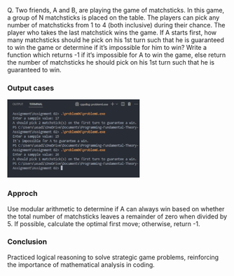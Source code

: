 Q. Two friends, A and B, are playing the game of matchsticks. In this game, a group of N matchsticks is placed on the table. The players can pick any number of matchsticks from 1 to 4 (both inclusive) during their chance. The player who takes the last matchstick wins the game. If A starts first, how many matchsticks should he pick on his 1st turn such that he is guaranteed to win the game or determine if it’s impossible for him to win? Write a function which returns -1 if it’s impossible for A to win the game, else return the number of matchsticks he should pick on his 1st turn such that he is guaranteed to win.


### Output cases
<img src = "../images/problem06.png" width = "60%" height = "auto">

### Approch 

Use modular arithmetic to determine if A can always win based on whether the total number of matchsticks leaves a remainder of zero when divided by 5. If possible, calculate the optimal first move; otherwise, return -1.

### Conclusion

Practiced logical reasoning to solve strategic game problems, reinforcing the importance of mathematical analysis in coding.
